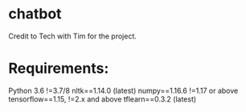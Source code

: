 # chatbot
Credit to Tech with Tim for the project.

# Requirements:
Python 3.6 !=3.7/8
nltk==1.14.0 (latest)
numpy==1.16.6 !=1.17 or above
tensorflow==1.15, !=2.x and above
tflearn==0.3.2 (latest)
